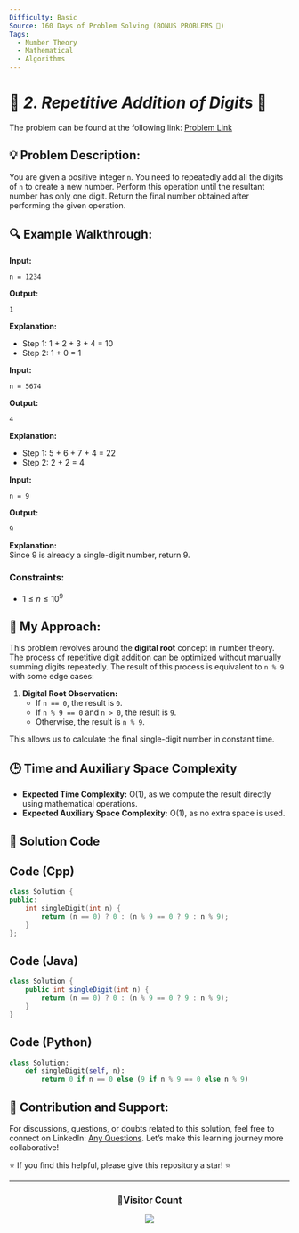 ```yaml
---
Difficulty: Basic
Source: 160 Days of Problem Solving (BONUS PROBLEMS 🎁)
Tags:
  - Number Theory
  - Mathematical
  - Algorithms
---
```


# 🚀 _2. Repetitive Addition of Digits_ 🧠

The problem can be found at the following link: [Problem Link](https://www.geeksforgeeks.org/batch/gfg-160-problems/track/array-bonus-problems/problem/repetitive-addition-of-digits2221)

## 💡 **Problem Description:**

You are given a positive integer `n`. You need to repeatedly add all the digits of `n` to create a new number. Perform this operation until the resultant number has only one digit. Return the final number obtained after performing the given operation.

## 🔍 **Example Walkthrough:**

**Input:**

```
n = 1234
```

**Output:**

```
1
```

**Explanation:**

- Step 1: 1 + 2 + 3 + 4 = 10
- Step 2: 1 + 0 = 1

**Input:**

```
n = 5674
```

**Output:**

```
4
```

**Explanation:**

- Step 1: 5 + 6 + 7 + 4 = 22
- Step 2: 2 + 2 = 4

**Input:**

```
n = 9
```

**Output:**

```
9
```

**Explanation:**  
Since 9 is already a single-digit number, return 9.

### **Constraints:**

- $1 \leq n \leq 10^9$

## 🎯 **My Approach:**

This problem revolves around the **digital root** concept in number theory. The process of repetitive digit addition can be optimized without manually summing digits repeatedly. The result of this process is equivalent to `n % 9` with some edge cases:

1. **Digital Root Observation:**
   - If `n == 0`, the result is `0`.
   - If `n % 9 == 0` and `n > 0`, the result is `9`.
   - Otherwise, the result is `n % 9`.

This allows us to calculate the final single-digit number in constant time.

## 🕒 **Time and Auxiliary Space Complexity**

- **Expected Time Complexity:** O(1), as we compute the result directly using mathematical operations.
- **Expected Auxiliary Space Complexity:** O(1), as no extra space is used.

## 📝 **Solution Code**

## Code (Cpp)

```cpp
class Solution {
public:
    int singleDigit(int n) {
        return (n == 0) ? 0 : (n % 9 == 0 ? 9 : n % 9);
    }
};
```

## Code (Java)

```java
class Solution {
    public int singleDigit(int n) {
        return (n == 0) ? 0 : (n % 9 == 0 ? 9 : n % 9);
    }
}
```

## Code (Python)

```python
class Solution:
    def singleDigit(self, n):
        return 0 if n == 0 else (9 if n % 9 == 0 else n % 9)
```

## 🎯 Contribution and Support:

For discussions, questions, or doubts related to this solution, feel free to connect on LinkedIn: [Any Questions](https://www.linkedin.com/in/patel-hetkumar-sandipbhai-8b110525a/). Let’s make this learning journey more collaborative!

⭐ If you find this helpful, please give this repository a star! ⭐

---

<div align="center">
  <h3><b>📍Visitor Count</b></h3>
</div>

<p align="center">
  <img src="https://visitor-badge.laobi.icu/badge?page_id=Hunterdii.GeeksforGeeks-POTD" />
</p>
